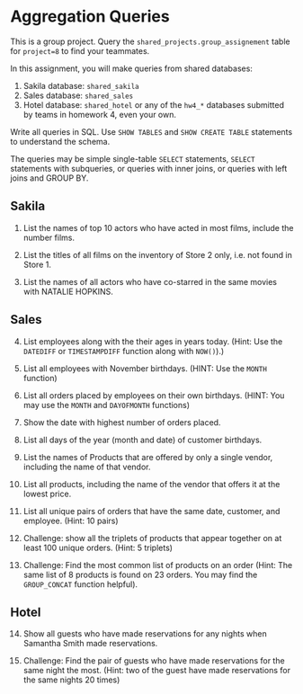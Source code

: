 # Aggregation Queries

This is a group project. Query the `shared_projects.group_assignement` table for `project=8`  to find your teammates.

In this assignment, you will make queries from shared databases:
1. Sakila database: `shared_sakila`
2. Sales database: `shared_sales`
3. Hotel database: `shared_hotel` or any of the `hw4_*` databases submitted by teams in homework 4, even your own.

Write all queries in SQL. Use `SHOW TABLES` and `SHOW CREATE TABLE` statements to understand the schema.

The queries may be simple single-table `SELECT` statements, `SELECT` statements with subqueries, or queries with inner joins, or queries with left joins and GROUP BY. 



## Sakila


1. List the names of top 10 actors who have acted in most films, include the number films. 

2. List the titles of all films on the inventory of Store 2 only, i.e. not found in Store 1.

3. List the names of all actors who have co-starred in the same movies with NATALIE HOPKINS.


## Sales 

4. List employees along with the their ages in years today. (Hint: Use the `DATEDIFF` or `TIMESTAMPDIFF` function along with `NOW()`).)

5. List all employees with November birthdays. (HINT: Use the `MONTH` function)

6. List all orders placed by employees on their own birthdays. (HINT: You may use the `MONTH` and `DAYOFMONTH` functions)

7. Show the date with highest number of orders placed.

8. List all days of the year (month and date)  of customer birthdays.

9. List the names of Products that are offered by only a single vendor, including the name of that vendor. 

10. List all products, including the name of the vendor that offers it at the lowest price.

11. List all unique  pairs of orders that have the same date, customer, and employee. (Hint: 10 pairs)

12. Challenge: show all the triplets of products that appear together on at least 100 unique orders. (Hint: 5 triplets)

13. Challenge: Find the most common list of products on an order  (Hint: The same list of 8 products is found on 23 orders. You may find the `GROUP_CONCAT` function helpful).




## Hotel

14. Show all guests who have made reservations for any nights when Samantha Smith made reservations.

15. Challenge: Find the pair of guests who have made reservations for the same night the most. (Hint: two of the guest have made reservations for the same nights 20 times) 


